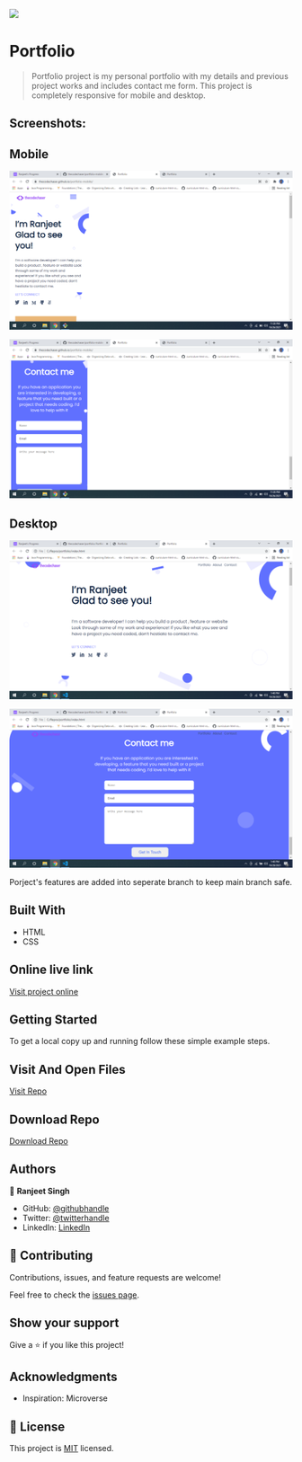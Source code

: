 ![](https://img.shields.io/badge/thecodechaser-blueviolet)

# Portfolio

> Portfolio project is my personal portfolio with my details and previous project works and includes contact me form. This project is completely responsive for mobile and desktop.

## Screenshots:

## Mobile

![screenshot](./images/Screenshot1.png)

![screenshot](./images/Screenshot2.png)

## Desktop

![screenshot](./images/Screenshot3.png)

![screenshot](./images/Screenshot4.png)

Porject's features are added into seperate branch to keep main branch safe.

## Built With

- HTML
- CSS

## Online live link

[Visit project online](https://thecodechaser.github.io/portfolio/)

## Getting Started

To get a local copy up and running follow these simple example steps.

## Visit And Open Files

[Visit Repo](https://github.com/thecodechaser/portfolio)

## Download Repo

[Download Repo](https://github.com/thecodechaser/portfolio/archive/refs/heads/main.zip)

## Authors

👤 **Ranjeet Singh**

- GitHub: [@githubhandle](https://github.com/thecodechaser)
- Twitter: [@twitterhandle](https://twitter.com/thecodechaser)
- LinkedIn: [LinkedIn](https://linkedin.com/in/thecodechaser)

## 🤝 Contributing

Contributions, issues, and feature requests are welcome!

Feel free to check the [issues page](https://github.com/thecodechaser/portfolio/issues).

## Show your support

Give a ⭐️ if you like this project!

## Acknowledgments

- Inspiration: Microverse

## 📝 License

This project is [MIT](./MIT.md) licensed.
